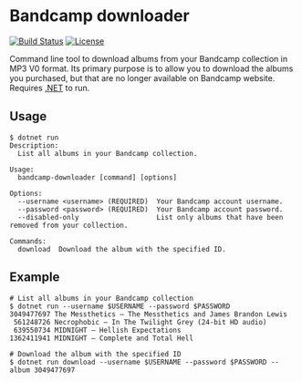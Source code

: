 # Bandcamp downloader

[![Build Status][build-shield]][build-link]
[![License][license-shield]][license-link]

[build-shield]: https://github.com/metalnem/bandcamp-downloader/actions/workflows/dotnet.yml/badge.svg
[build-link]: https://github.com/metalnem/bandcamp-downloader/actions/workflows/dotnet.yml
[license-shield]: https://img.shields.io/badge/license-MIT-blue.svg?style=flat
[license-link]: https://github.com/metalnem/bandcamp-downloader/blob/master/LICENSE

Command line tool to download albums from your Bandcamp collection in MP3
V0 format. Its primary purpose is to allow you to download the albums you
purchased, but that are no longer available on Bandcamp website. Requires
[.NET](https://dotnet.microsoft.com/en-us/download) to run.

## Usage

```
$ dotnet run
Description:
  List all albums in your Bandcamp collection.

Usage:
  bandcamp-downloader [command] [options]

Options:
  --username <username> (REQUIRED)  Your Bandcamp account username.
  --password <password> (REQUIRED)  Your Bandcamp account password.
  --disabled-only                   List only albums that have been removed from your collection.

Commands:
  download  Download the album with the specified ID.
```

## Example

```shell
# List all albums in your Bandcamp collection
$ dotnet run --username $USERNAME --password $PASSWORD
3049477697 The Messthetics — The Messthetics and James Brandon Lewis
 561248726 Necrophobic — In The Twilight Grey (24-bit HD audio)
 639550734 MIDNIGHT — Hellish Expectations
1362411941 MIDNIGHT — Complete and Total Hell

# Download the album with the specified ID
$ dotnet run download --username $USERNAME --password $PASSWORD --album 3049477697
```

